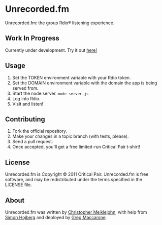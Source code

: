 # Unrecorded.fm

Unrecorded.fm: the group Rdio® listening experience.

## Work In Progress

Currently under development.  Try it out [here!](http://unrecorded.fm:8001)

## Usage

1. Set the TOKEN environment variable with your Rdio token.
2. Set the DOMAIN environment variable with the domain the app is being served from.
3. Start the node server.  ```node server.js```
4. Log into Rdio.
5. Visit and listen!

## Contributing

1. Fork the official repository.
2. Make your changes in a topic branch (with tests, please).
3. Send a pull request.
4. Once accepted, you'll get a free limited-run Critical Pair t-shirt!

## License

Unrecorded.fm is Copyright © 2011 Critical Pair.  Unrecorded.fm is free software, and may be redistributed under the terms specified in the LICENSE file.

## About

Unrecorded.fm was written by [Christopher Meiklejohn](mailto:christopher.meiklejohn@gmail.com), with help from [Simon Hojberg](http://github.com/hojberg) and deployed by [Greg Maccarone](http://github.com/gmaccarone).
